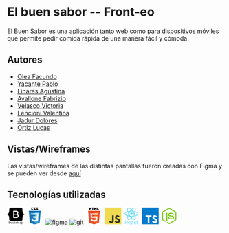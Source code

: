 # El buen sabor -- Front-eo

El Buen Sabor es una aplicación tanto web como para dispositivos móviles que permite pedir comida rápida de una manera fácil y cómoda. 

## Autores

- [Olea Facundo](https://github.com/Facustriker)
- [Yacante Pablo](https://github.com/pabloyacante)
- [Linares Agustina](https://github.com/aguslinares)
- [Avallone Fabrizio](https://github.com/Fabrixx19)
- [Velasco Victoria]()
- [Lencioni Valentina](https://github.com/valentinalencioni)
- [Jadur Dolores](https://github.com/dolojadur)
- [Ortiz Lucas](https://github.com/espaarg)

## Vistas/Wireframes

Las vistas/wireframes de las distintas pantallas fueron creadas con Figma y se pueden ver desde [aquí](https://www.figma.com/file/MnjdLVlMtSvFxHHVVCcLZf/Front-eo---El-buen-sabor?type=design&node-id=0-1&mode=design&t=UaYuCtkeuam3DJYo-0)

## Tecnologías utilizadas

<a href="https://getbootstrap.com" target="_blank" rel="noreferrer"> <img src="https://raw.githubusercontent.com/devicons/devicon/master/icons/bootstrap/bootstrap-plain-wordmark.svg" alt="bootstrap" width="40" height="40"/> </a>
<a href="https://www.w3schools.com/css/" target="_blank" rel="noreferrer"> <img src="https://raw.githubusercontent.com/devicons/devicon/master/icons/css3/css3-original-wordmark.svg" alt="css3" width="40" height="40"/> </a> 
<a href="https://www.figma.com/" target="_blank" rel="noreferrer"> <img src="https://www.vectorlogo.zone/logos/figma/figma-icon.svg" alt="figma" width="40" height="40"/> </a>
<a href="https://git-scm.com/" target="_blank" rel="noreferrer"> <img src="https://www.vectorlogo.zone/logos/git-scm/git-scm-icon.svg" alt="git" width="40" height="40"/> </a> 
<a href="https://www.w3.org/html/" target="_blank" rel="noreferrer"> <img src="https://raw.githubusercontent.com/devicons/devicon/master/icons/html5/html5-original-wordmark.svg" alt="html5" width="40" height="40"/> </a> 
<a href="https://developer.mozilla.org/en-US/docs/Web/JavaScript" target="_blank" rel="noreferrer"> <img src="https://raw.githubusercontent.com/devicons/devicon/master/icons/javascript/javascript-original.svg" alt="javascript" width="40" height="40"/> </a> 
</a> <a href="https://reactjs.org/" target="_blank" rel="noreferrer"> <img src="https://raw.githubusercontent.com/devicons/devicon/master/icons/react/react-original-wordmark.svg" alt="react" width="40" height="40"/> </a> 
<a href="https://www.typescriptlang.org/" target="_blank" rel="noreferrer"> <img src="https://raw.githubusercontent.com/devicons/devicon/master/icons/typescript/typescript-original.svg" alt="typescript" width="40" height="40"/> </a>
<a href="https://nodejs.org/" target="_blank" rel="noreferrer"> <img src="https://raw.githubusercontent.com/devicons/devicon/master/icons/nodejs/nodejs-original.svg" alt="node.js" width="40" height="40"/> </a>
